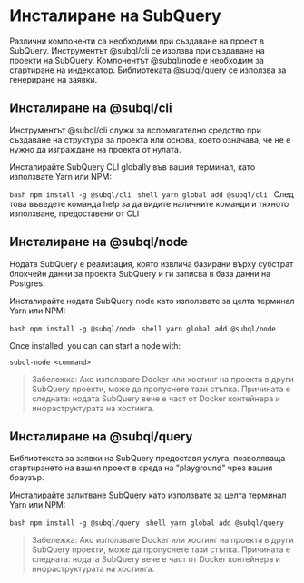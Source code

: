 # Инсталиране на SubQuery

Различни компоненти са необходими при създаване на проект в SubQuery. Инструментът @subql/cli се изолзва при създаване на проекти на SubQuery. Компонентът @subql/node е необходим за стартиране на индексатор. Библиотеката @subql/query се използва за генериране на заявки.

## Инсталиране на @subql/cli

Инструментът @subql/cli служи за вспомагателно средство при създаване на структура за проекта или основа, което означава, че не е нужно да изграждане на проекта от нулата.

Инсталирайте SubQuery CLI globally във вашия терминал, като използвате Yarn или NPM:

<CodeGroup> ```bash npm install -g @subql/cli ``` ```shell yarn global add @subql/cli ``` След това въведете команда help за да видите наличните команди и тяхното използване, предоставени от CLI
## Инсталиране на @subql/node

Нодата SubQuery е реализация, която извлича базирани върху субстрат блокчейн данни за проекта SubQuery и ги записва в база данни на Postgres.

Инсталирайте нодата SubQuery node като използвате за целта терминал Yarn или NPM:

<CodeGroup> <CodeGroupItem title="NPM"> ```bash npm install -g @subql/node ``` </CodeGroupItem>
<CodeGroupItem title="YARN" active> ```shell yarn global add @subql/node ``` </CodeGroupItem> </CodeGroup>

Once installed, you can can start a node with:

```shell
subql-node <command>
```
> Забележка: Ако използвате Docker или хостинг на проекта в други SubQuery проекти, може да пропуснете тази стъпка. Причината е следната: нодата SubQuery вече е част от Docker контейнера и инфраструктурата на хостинга.

## Инсталиране на @subql/query

Библиотеката за заявки на SubQuery предоставя услуга, позволяваща стартирането на вашия проект в среда на "playground" чрез вашия браузър.

Инсталирайте запитване SubQuery като използвате за целта терминал Yarn или NPM:

<CodeGroup> <CodeGroupItem title="NPM"> ```bash npm install -g @subql/query ``` </CodeGroupItem>
<CodeGroupItem title="YARN" active> ```shell yarn global add @subql/query ``` </CodeGroupItem> </CodeGroup>

> Забележка: Ако използвате Docker или хостинг на проекта в други SubQuery проекти, може да пропуснете тази стъпка. Причината е следната: нодата SubQuery вече е част от Docker контейнера и инфраструктурата на хостинга. 